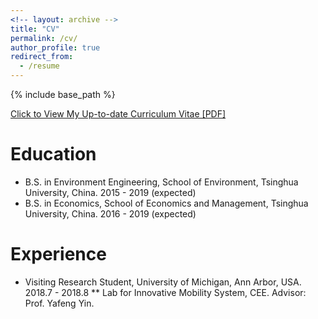 ```yaml
---
<!-- layout: archive -->
title: "CV"
permalink: /cv/
author_profile: true
redirect_from:
  - /resume
---
```


{% include base_path %}

[Click to View My Up-to-date Curriculum Vitae [PDF]](../files/ruoyunma_cv.pdf)

Education
======
* B.S. in Environment Engineering, School of Environment, Tsinghua University, China. 2015 - 2019 (expected)
* B.S. in Economics, School of Economics and Management, Tsinghua University, China. 2016 - 2019 (expected)

Experience
======
* Visiting Research Student, University of Michigan, Ann Arbor, USA. 2018.7 - 2018.8
** Lab for Innovative Mobility System, CEE. Advisor: Prof. Yafeng Yin.
